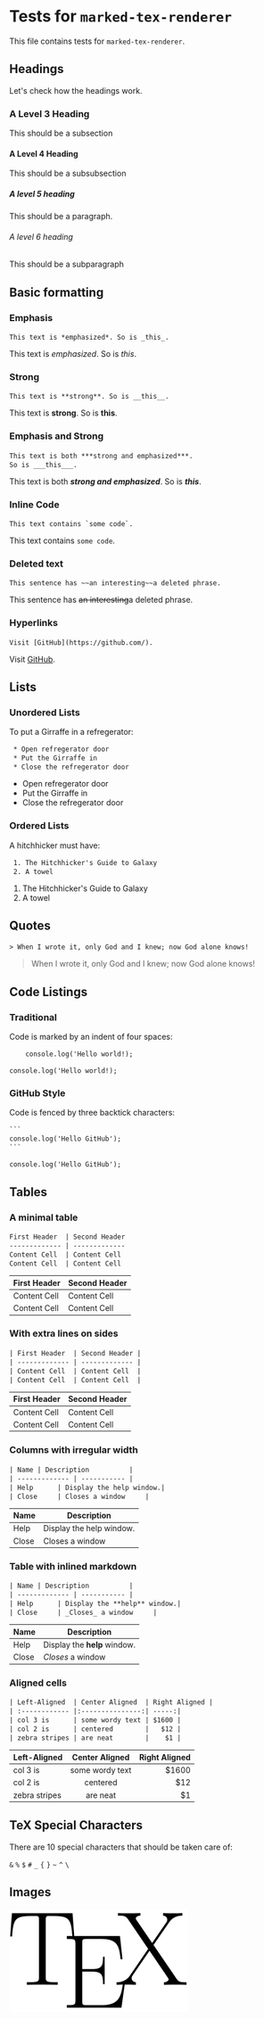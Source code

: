 # Tests for `marked-tex-renderer`

This file contains tests for `marked-tex-renderer`.

## Headings

Let's check how the headings work.

### A Level 3 Heading

This should be a subsection

#### A Level 4 Heading

This should be a subsubsection

##### A level 5 heading

This should be a paragraph.

###### A level 6 heading

This should be a subparagraph

## Basic formatting

### Emphasis

```
This text is *emphasized*. So is _this_.
```

This text is *emphasized*. So is _this_.

### Strong

```
This text is **strong**. So is __this__.
```

This text is **strong**. So is __this__.

### Emphasis and Strong

```
This text is both ***strong and emphasized***.
So is ___this___.
```

This text is both ***strong and emphasized***.
So is ___this___.

### Inline Code

```
This text contains `some code`.
```

This text contains `some code`.

### Deleted text

```
This sentence has ~~an interesting~~a deleted phrase.
```

This sentence has ~~an interesting~~a deleted phrase.

### Hyperlinks

```
Visit [GitHub](https://github.com/).
```

Visit [GitHub](https://github.com/).

## Lists

### Unordered Lists

To put a Girraffe in a refregerator:

```
 * Open refregerator door
 * Put the Girraffe in
 * Close the refregerator door
```

 * Open refregerator door
 * Put the Girraffe in
 * Close the refregerator door

### Ordered Lists

A hitchhicker must have:

```
 1. The Hitchhicker's Guide to Galaxy
 2. A towel
```

 1. The Hitchhicker's Guide to Galaxy
 2. A towel

## Quotes

```
> When I wrote it, only God and I knew; now God alone knows!
```

> When I wrote it, only God and I knew; now God alone knows!

## Code Listings

### Traditional

Code is marked by an indent of four spaces:

```
    console.log('Hello world!);
```

    console.log('Hello world!);

### GitHub Style

Code is fenced by three backtick characters:

    ```
    console.log('Hello GitHub');
    ```

```
console.log('Hello GitHub');
```

## Tables

### A minimal table

```
First Header  | Second Header
------------- | -------------
Content Cell  | Content Cell
Content Cell  | Content Cell
```

First Header  | Second Header
------------- | -------------
Content Cell  | Content Cell
Content Cell  | Content Cell

### With extra lines on sides

```
| First Header  | Second Header |
| ------------- | ------------- |
| Content Cell  | Content Cell  |
| Content Cell  | Content Cell  |
```

| First Header  | Second Header |
| ------------- | ------------- |
| Content Cell  | Content Cell  |
| Content Cell  | Content Cell  |

### Columns with irregular width

```
| Name | Description          |
| ------------- | ----------- |
| Help      | Display the help window.|
| Close     | Closes a window     |
```

| Name | Description          |
| ------------- | ----------- |
| Help      | Display the help window.|
| Close     | Closes a window     |

### Table with inlined markdown

```
| Name | Description          |
| ------------- | ----------- |
| Help      | Display the **help** window.|
| Close     | _Closes_ a window     |
```

| Name | Description          |
| ------------- | ----------- |
| Help      | Display the **help** window.|
| Close     | _Closes_ a window     |

### Aligned cells

```
| Left-Aligned  | Center Aligned  | Right Aligned |
| :------------ |:---------------:| -----:|
| col 3 is      | some wordy text | $1600 |
| col 2 is      | centered        |   $12 |
| zebra stripes | are neat        |    $1 |
```

| Left-Aligned  | Center Aligned  | Right Aligned |
| :------------ |:---------------:| -----:|
| col 3 is      | some wordy text | $1600 |
| col 2 is      | centered        |   $12 |
| zebra stripes | are neat        |    $1 |

## TeX Special Characters

There are 10 special characters that should be taken care of:

`&` `%` `$` `#` `_` `{` `}` `~` `^` `\`

## Images

![The TeX Logo](TeX_logo.png)
